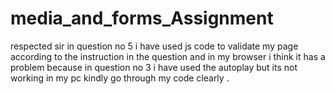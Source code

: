 # media_and_forms_Assignment
respected sir in question no 5 i have used js code to validate my page according to the instruction in the question and in my browser i think it has a problem because in question no 3 i have used the autoplay but its not working in my pc kindly go through my code clearly .

